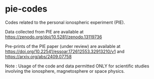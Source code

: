 # pie-codes
Codes related to the personal ionospheric experiment (PIE). 

Data collected from PIE are available at https://zenodo.org/doi/10.5281/zenodo.13119736

Pre-prints of the PIE paper (under review) are available at https://doi.org/10.22541/essoar.172612553.32913210/v1 and https://arxiv.org/abs/2409.07758

Note : Usage of the code and data permitted ONLY for scientific studies involving the ionosphere, magnetosphere or space physics.
